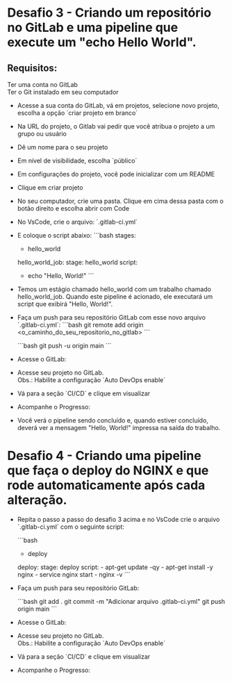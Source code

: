 # Desafio 3 - Criando um repositório no GitLab e uma pipeline que execute um "echo Hello World".
## Requisitos:
Ter uma conta no GitLab <br>
Ter o Git instalado em seu computador <br>
- Acesse a sua conta do GitLab, vá em projetos, selecione novo projeto, escolha a opção ´criar projeto em branco´
- Na URL do projeto, o Gitlab vai pedir que você atribua  o projeto a um grupo ou usuário
- Dê um nome para o seu projeto
- Em nível de visibilidade, escolha ´público´
- Em configurações do projeto, você pode inicializar com um README
- Clique em criar projeto
- No seu computador, crie uma pasta. Clique em cima dessa pasta com o botão direito e escolha abrir com Code
- No VsCode, crie o arquivo: ´.gitlab-ci.yml´

- E coloque o script abaixo: 
    ´´´bash 
    stages:
     - hello_world

    hello_world_job:
     stage: hello_world
     script:
     - echo "Hello, World!"
    ´´´
- Temos um estágio chamado hello_world com um trabalho chamado hello_world_job. Quando este pipeline é acionado, ele executará um script que exibirá "Hello, World!".

- Faça um push para seu repositório GitLab com esse novo arquivo ´.gitlab-ci.yml´:
    ´´´bash
    git remote add origin <o_caminho_do_seu_repositorio_no_gitlab>
    ´´´

    ´´´bash
    git push -u origin main
    ´´´

- Acesse o GitLab: 
- Acesse seu projeto no GitLab.<br>
Obs.: Habilite a configuração ´Auto DevOps enable´<br>
- Vá para a seção ´CI/CD´ e clique em visualizar<br>
- Acompanhe o Progresso: <br>
- Você verá o pipeline sendo concluído e, quando estiver concluído, deverá ver a mensagem "Hello, World!" impressa na saída do trabalho.


# Desafio 4 - Criando uma pipeline que faça o deploy do NGINX e que rode automaticamente após cada alteração.

- Repita o passo a passo do desafio 3 acima e no VsCode crie o arquivo ´.gitlab-ci.yml´ com o seguinte script:

    ´´´bash
     - deploy

    deploy:
      stage: deploy
      script:
        - apt-get update -qy
        - apt-get install -y nginx
        - service nginx start
        - nginx -v
    ´´´

- Faça um push para seu repositório GitLab:

    ´´´bash
    git add .
    git commit -m "Adicionar arquivo .gitlab-ci.yml"
    git push origin main
    ´´´

- Acesse o GitLab: 
- Acesse seu projeto no GitLab.<br>
Obs.: Habilite a configuração ´Auto DevOps enable´<br>
- Vá para a seção ´CI/CD´ e clique em visualizar<br>
- Acompanhe o Progresso: <br>